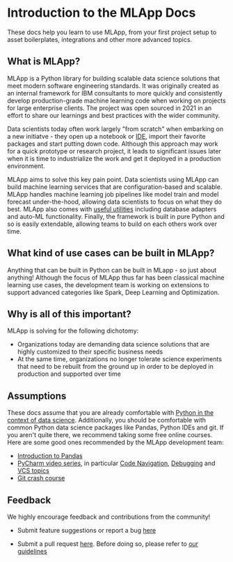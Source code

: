 # Introduction to the MLApp Docs

These docs help you learn to use MLApp, from your first project setup to asset boilerplates, integrations and other more advanced topics.

## What is MLApp?

MLApp is a Python library for building scalable data science solutions that meet modern software engineering standards. It was originally created as an internal framework for IBM consultants to more quickly and consistently develop production-grade machine learning code when working on projects for large enterprise clients. The project was open sourced in 2021 in an effort to share our learnings and best practices with the wider community.

Data scientists today often work largely "from scratch" when embarking on a new initiatve - they open up a notebook or [IDE](https://www.codecademy.com/articles/what-is-an-ide), import their favorite packages and start putting down code. Although this approach may work for a quick prototype or research project, it leads to significant issues later when it is time to industrialize the work and get it deployed in a production environment.

MLApp aims to solve this key pain point. Data scientists using MLApp can build machine learning services that are configuration-based and scalable. MLApp handles machine learning job pipelines like model train and model forecast under-the-hood, allowing data scientists to focus on what they do best. MLApp also comes with [useful utilities](/api/utils.automl) including database adapters and auto-ML functionality. Finally, the framework is built in pure Python and so is easily extendable, allowing teams to build on each others work over time.

## What kind of use cases can be built in MLApp?

Anything that can be built in Python can be built in MLapp - so just about anything! Although the focus of MLApp thus far has been classical machine learning use cases, the development team is working on extensions to support advanced categories like Spark, Deep Learning and Optimization.

## Why is all of this important?

MLApp is solving for the following dichotomy:

* Organizations today are demanding data science solutions that are highly customized to their specific business needs
* At the same time, organizations no longer tolerate science experiments that need to be rebuilt from the ground up in order to be deployed in production and supported over time

## Assumptions

These docs assume that you are already comfortable with [Python in the context of data science](https://www.coursera.org/learn/python-data-analysis). Additionally, you should be comfortable with common Python data science packages like Pandas, Python IDEs and git. If you aren't quite there, we recommend taking some free online courses. Here are some good ones recommended by the MLApp development team:

- [Introduction to Pandas](https://www.youtube.com/watch?v=otCriSKVV_8)
- [PyCharm video series](https://www.youtube.com/playlist?list=PLQ176FUIyIUZ1mwB-uImQE-gmkwzjNLjP), in particular [Code Navigation](https://www.youtube.com/watch?v=jmTo5xTRka8&list=PLQ176FUIyIUZ1mwB-uImQE-gmkwzjNLjP&index=6), [Debugging](https://www.youtube.com/watch?v=QJtWxm12Eo0&list=PLQ176FUIyIUZ1mwB-uImQE-gmkwzjNLjP&index=7) and [VCS topics](https://www.youtube.com/watch?v=jFnYQbUZQlA&list=PLQ176FUIyIUZ1mwB-uImQE-gmkwzjNLjP&index=11)
- [Git crash course](https://www.atlassian.com/git/tutorials)


## Feedback

We highly encourage feedback and contributions from the community!

- Submit feature suggestions or report a bug [here](https://github.com/IBM/mlapp/issues)

- Submit a pull request [here](https://github.com/IBM/mlapp/pulls). Before doing so, please refer to [our guidelines]([./CONTRIBUTING.md](https://github.com/IBM/mlapp/blob/README/CONTRIBUTING.md))